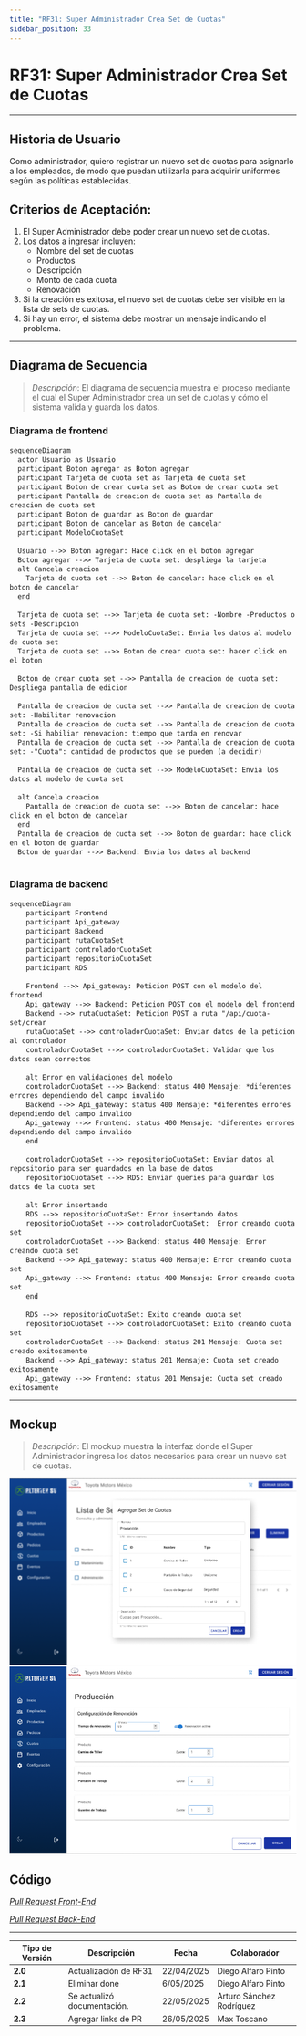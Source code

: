 ```yaml
---
title: "RF31: Super Administrador Crea Set de Cuotas"
sidebar_position: 33
---
```


# RF31: Super Administrador Crea Set de Cuotas

---

## Historia de Usuario

Como administrador, quiero registrar un nuevo set de cuotas para asignarlo a los empleados, de modo que puedan utilizarla para adquirir uniformes según las políticas establecidas.

## **Criterios de Aceptación:**

1. El Super Administrador debe poder crear un nuevo set de cuotas.
2. Los datos a ingresar incluyen:
   - Nombre del set de cuotas
   - Productos
   - Descripción
   - Monto de cada cuota
   - Renovación
3. Si la creación es exitosa, el nuevo set de cuotas debe ser visible en la lista de sets de cuotas.
4. Si hay un error, el sistema debe mostrar un mensaje indicando el problema.

---

## **Diagrama de Secuencia**

> _Descripción_: El diagrama de secuencia muestra el proceso mediante el cual el Super Administrador crea un set de cuotas y cómo el sistema valida y guarda los datos.

### Diagrama de frontend

```mermaid
sequenceDiagram
  actor Usuario as Usuario
  participant Boton agregar as Boton agregar
  participant Tarjeta de cuota set as Tarjeta de cuota set
  participant Boton de crear cuota set as Boton de crear cuota set
  participant Pantalla de creacion de cuota set as Pantalla de creacion de cuota set
  participant Boton de guardar as Boton de guardar
  participant Boton de cancelar as Boton de cancelar
  participant ModeloCuotaSet

  Usuario -->> Boton agregar: Hace click en el boton agregar
  Boton agregar -->> Tarjeta de cuota set: despliega la tarjeta
  alt Cancela creacion
    Tarjeta de cuota set -->> Boton de cancelar: hace click en el boton de cancelar
  end

  Tarjeta de cuota set -->> Tarjeta de cuota set: -Nombre -Productos o sets -Descripcion
  Tarjeta de cuota set -->> ModeloCuotaSet: Envia los datos al modelo de cuota set
  Tarjeta de cuota set -->> Boton de crear cuota set: hacer click en el boton

  Boton de crear cuota set -->> Pantalla de creacion de cuota set: Despliega pantalla de edicion

  Pantalla de creacion de cuota set -->> Pantalla de creacion de cuota set: -Habilitar renovacion
  Pantalla de creacion de cuota set -->> Pantalla de creacion de cuota set: -Si habiliar renovacion: tiempo que tarda en renovar
  Pantalla de creacion de cuota set -->> Pantalla de creacion de cuota set: -"Cuota": cantidad de productos que se pueden (a decidir)

  Pantalla de creacion de cuota set -->> ModeloCuotaSet: Envia los datos al modelo de cuota set

  alt Cancela creacion
    Pantalla de creacion de cuota set -->> Boton de cancelar: hace click en el boton de cancelar
  end
  Pantalla de creacion de cuota set -->> Boton de guardar: hace click en el boton de guardar
  Boton de guardar -->> Backend: Envia los datos al backend


```

### Diagrama de backend

```mermaid
sequenceDiagram
    participant Frontend
    participant Api_gateway
    participant Backend
    participant rutaCuotaSet
    participant controladorCuotaSet
    participant repositorioCuotaSet
    participant RDS

    Frontend -->> Api_gateway: Peticion POST con el modelo del frontend
    Api_gateway -->> Backend: Peticion POST con el modelo del frontend
    Backend -->> rutaCuotaSet: Peticion POST a ruta "/api/cuota-set/crear
    rutaCuotaSet -->> controladorCuotaSet: Enviar datos de la peticion al controlador
    controladorCuotaSet -->> controladorCuotaSet: Validar que los datos sean correctos

    alt Error en validaciones del modelo
    controladorCuotaSet -->> Backend: status 400 Mensaje: *diferentes errores dependiendo del campo invalido
    Backend -->> Api_gateway: status 400 Mensaje: *diferentes errores dependiendo del campo invalido
    Api_gateway -->> Frontend: status 400 Mensaje: *diferentes errores dependiendo del campo invalido
    end

    controladorCuotaSet -->> repositorioCuotaSet: Enviar datos al repositorio para ser guardados en la base de datos
    repositorioCuotaSet -->> RDS: Enviar queries para guardar los datos de la cuota set

    alt Error insertando
    RDS -->> repositorioCuotaSet: Error insertando datos
    repositorioCuotaSet -->> controladorCuotaSet:  Error creando cuota set
    controladorCuotaSet -->> Backend: status 400 Mensaje: Error creando cuota set
    Backend -->> Api_gateway: status 400 Mensaje: Error creando cuota set
    Api_gateway -->> Frontend: status 400 Mensaje: Error creando cuota set
    end

    RDS -->> repositorioCuotaSet: Exito creando cuota set
    repositorioCuotaSet -->> controladorCuotaSet: Exito creando cuota set
    controladorCuotaSet -->> Backend: status 201 Mensaje: Cuota set creado exitosamente
    Backend -->> Api_gateway: status 201 Mensaje: Cuota set creado exitosamente
    Api_gateway -->> Frontend: status 201 Mensaje: Cuota set creado exitosamente
```

---

## **Mockup**

> _Descripción_: El mockup muestra la interfaz donde el Super Administrador ingresa los datos necesarios para crear un nuevo set de cuotas.

![alt text](imagenes/RF31.png)
![alt text](imagenes/RF31.1.png)

## **Código**

_<u>[Pull Request Front-End](https://github.com/CodeAnd-Co/Frontend-Text-Lines/pull/13)</u>_

_<u>[Pull Request Back-End](https://github.com/CodeAnd-Co/Backend-textiles/pull/19)</u>_

---

| **Tipo de Versión** | **Descripción**             | **Fecha**  | **Colaborador**          |
| ------------------- | --------------------------- | ---------- | ------------------------ |
| **2.0**             | Actualización de RF31       | 22/04/2025 | Diego Alfaro Pinto       |
| **2.1**             | Eliminar done               | 6/05/2025  | Diego Alfaro Pinto       |
| **2.2**             | Se actualizó documentación. | 22/05/2025 | Arturo Sánchez Rodríguez |
| **2.3**             | Agregar links de PR         | 26/05/2025 | Max Toscano              |
